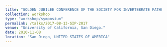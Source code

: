 ```yaml
---
title: "GOLDEN JUBILEE CONFERENCE OF THE SOCIETY FOR INVERTEBRATE PATHOLOGY."
collection: workshop
type: "workshop/symposium"
permalink: /talks/2017-08-13-SIP-2017
venue: "University of California, San Diego."
date: 2010-11-08
location: "San Diego, UNITED STATES OF AMERICA"
---
```

